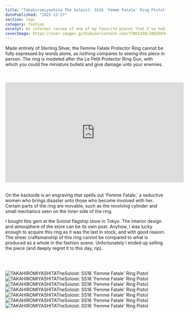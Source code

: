 ```yaml
---
title: "Takahiromiyashita The Soloist: SS18 'Femme Fatale' Ring Pistol"
datePublished: "2022-12-17"
section: logs
category: fashion
excerpt: An informal review of one of my favorite pieces that I've had the pleasure to own. Fashion kills.
coverImage: https://user-images.githubusercontent.com/77861258/208269368-449444ef-6ca7-4bfb-8702-4fb0e9761fdb.jpg
---
```


Made entirely of Sterling Silver, the Femme Fatale Protector Ring cannot be fully expressed by words alone, as nothing compares to seeing this piece in person. The ring is modeled after the Le Petit Protector Ring Gun, with which you could fire miniature bullets and give damage unto your enemies.

<br/>
<br/>

<iframe width="560" height="315" src="https://www.youtube.com/embed/x3TWp29pdzU" title="YouTube video player" frameborder="0" allow="accelerometer; autoplay; clipboard-write; encrypted-media; gyroscope; picture-in-picture" allowfullscreen></iframe>

<br/>
<br/>

On the backside is an engraving that spells out ‘Femme Fatale,’ a seductive women who brings disaster unto those who become involved with her. Certain parts of the ring are movable, such as the revolving cylinder and small mechanics seen on the inner side of the ring.

I bought this gem at the Soloist flagship store in Tokyo. The interior design and atmosphere of the store can be its own post. Anyhow, I was lucky enough to acquire this ring as it was the last in stock, and with good reason. The sheer craftsmanship of this ring cannot be compared to what is produced as a whole in the fashion scene. Unfortunately I ended up selling the piece (and deeply regret it to this day, rip).

<br/>
<br/>

<Image 
    src="https://user-images.githubusercontent.com/77861258/208269441-cf37fdc2-d1d2-4da1-b0ec-6aeedf33f141.jpg" 
    alt="TAKAHIROMIYASHITATheSoloist: SS18 'Femme Fatale' Ring Pistol"
    aspectRatio="3:4"
/>
<br/>
<Image 
    src="https://user-images.githubusercontent.com/77861258/208269442-cad09bc2-b459-4c2b-9607-cf7349cd249b.jpg" 
    alt="TAKAHIROMIYASHITATheSoloist: SS18 'Femme Fatale' Ring Pistol"
    aspectRatio="3:4"
/>
<br/>
<Image 
    src="https://user-images.githubusercontent.com/77861258/208269443-6ddebd21-bf2d-49f8-bdec-79230d501d1c.jpg" 
    alt="TAKAHIROMIYASHITATheSoloist: SS18 'Femme Fatale' Ring Pistol"
    aspectRatio="3:4"
/>
<br/>
<Image 
    src="https://user-images.githubusercontent.com/77861258/208269445-a2fc846c-fc1b-44e0-83f0-08f00aeb3d9d.jpg" 
    alt="TAKAHIROMIYASHITATheSoloist: SS18 'Femme Fatale' Ring Pistol"
    aspectRatio="3:4"
/>
<br/>
<Image 
    src="https://user-images.githubusercontent.com/77861258/208269446-5ffa0765-56eb-4573-b450-75b48e488b4d.jpg" 
    alt="TAKAHIROMIYASHITATheSoloist: SS18 'Femme Fatale' Ring Pistol"
    aspectRatio="3:4"
/>
<br/>
<Image 
    src="https://user-images.githubusercontent.com/77861258/208269448-8765ff2d-0fb4-4755-b857-a24759d25011.jpg" 
    alt="TAKAHIROMIYASHITATheSoloist: SS18 'Femme Fatale' Ring Pistol"
    aspectRatio="3:4"
/>
<br/>
<Image 
    src="https://user-images.githubusercontent.com/77861258/208269449-d6eabdda-df08-4867-ba30-044bf05865a0.JPG" 
    alt="TAKAHIROMIYASHITATheSoloist: SS18 'Femme Fatale' Ring Pistol"
    aspectRatio="3:4"
/>
